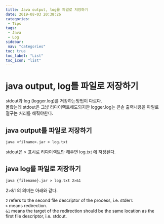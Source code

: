 ```yaml
---
title: Java output, log를 파일로 저장하기
date: 2019-08-03 20:38:26
categories: 
 - Tips
tags: 
 - Java
 - Log
sidebar:
 nav: "categories"
toc: true
toc_label: "List"
toc_icon: "list"
---
```


# java output, log를 파일로 저장하기
stdout과 log (logger.log)를 저장하는방법이 다르다.  
몰랐는데 stdout은 그냥 리다이렉트해도되지만
logger.log는 콘솔 출력내용을 파일로 떨구는 처리를 해줘야한다. 

## java output를 파일로 저장하기
```
java <filname>.jar > log.txt
```
stdout은 > 표시로 리다이렉트만 해주면 log.txt 에 저장된다.

## java log를 파일로 저장하기
```
java {filename}.jar > log.txt 2>&1 
```

2>&1 의 의미는 아래와 같다.  

`2` refers to the second file descriptor of the process, i.e. stderr.  
`>` means redirection.  
`&1` means the target of the redirection should be the same location as the first file descriptor, i.e. stdout.  